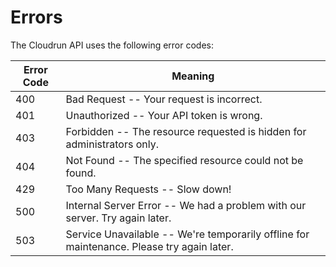 # Errors

The Cloudrun API uses the following error codes:

Error Code | Meaning
---------- | -------
400 | Bad Request -- Your request is incorrect.
401 | Unauthorized -- Your API token is wrong.
403 | Forbidden -- The resource requested is hidden for administrators only.
404 | Not Found -- The specified resource could not be found.
429 | Too Many Requests -- Slow down!
500 | Internal Server Error -- We had a problem with our server. Try again later.
503 | Service Unavailable -- We're temporarily offline for maintenance. Please try again later.
